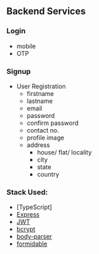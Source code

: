 ## Backend Services

### Login
- mobile
- OTP

### Signup
- User Registration
  - firstname
  - lastname
  - email
  - password
  - confirm password
  - contact no.
  - profile image
  - address
    - house/ flat/ locality
    - city
    - state
    - country

### Stack Used: 
- [TypeScript]
- [Express](https://expressjs.com/en/starter/hello-world.html)
- [JWT](https://jwt.io)
- [bcrypt](https://www.npmjs.com/package/body-parser)
- [body-parser](https://www.npmjs.com/package/body-parser) 
- [formidable](https://www.npmjs.com/package/formidable#readme)